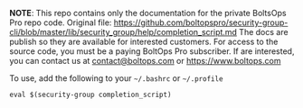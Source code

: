 <!-- note marker start -->
**NOTE**: This repo contains only the documentation for the private BoltsOps Pro repo code.
Original file: https://github.com/boltopspro/security-group-cli/blob/master/lib/security_group/help/completion_script.md
The docs are publish so they are available for interested customers.
For access to the source code, you must be a paying BoltOps Pro subscriber.
If are interested, you can contact us at contact@boltops.com or https://www.boltops.com

<!-- note marker end -->

To use, add the following to your `~/.bashrc` or `~/.profile`

    eval $(security-group completion_script)
